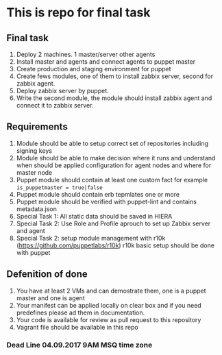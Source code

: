 # This is repo for final task 
## Final task
 1. Deploy 2 machines. 1 master/server other agents
 2. Install master and agents and connect agents to puppet master
 3. Create production and staging environment for puppet
 4. Create fews modules, one of them to install zabbix server, second for zabbix agent.
 5. Deploy zabbix server by puppet. 
 6. Write the second module, the module should install zabbix agent and connect it to zabbix server.

## Requirements

 1. Module should be able to setup correct set of repositories including signing keys
 2. Module should be able to make decision where it runs and understand when should be applied configuration for agent nodes and where for master node
 3. Puppet module should contain at least one custom fact for example `is_puppetmaster = true|false`
 4. Puppet module should contain erb tepmlates one or more
 5. Puppet module should be verified with puppet-lint and contains metadata.json
 5. Special Task 1: All static data should be saved in HIERA
 6. Special Task 2: Use Role and Profile aprouch to set up Zabbix server and agent
 7. Special Task 2: setup module management with r10k (https://github.com/puppetlabs/r10k) r10k basic setup should be done with puppet
   
## Defenition of done

 1. You have at least 2 VMs and can demostrate them, one is a puppet master and one is agent
 2. Your manifest can be applied locally on clear box and if you need predefines please ad them in documentation.
 3. Your code is available for review as pull request to this repository
 4. Vagrant file should be available in this repo
 
### Dead Line 04.09.2017 9AM MSQ time zone